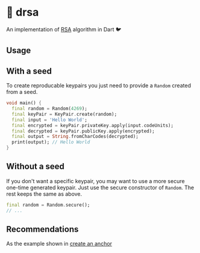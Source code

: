 # :closed_lock_with_key: drsa

An implementation of [RSA](https://en.wikipedia.org/wiki/RSA_(cryptosystem)) algorithm in Dart :bird:

## Usage

## With a seed

To create reproducable keypairs you just need to provide a `Random` created from a seed.

```dart
void main() {
  final random = Random(4269);
  final keyPair = KeyPair.create(random);
  final input = 'Hello World';
  final encrypted = keyPair.privateKey.apply(input.codeUnits);
  final decrypted = keyPair.publicKey.apply(encrypted);
  final output = String.fromCharCodes(decrypted);
  print(output); // Hello World
}
```

## Without a seed

If you don't want a specific keypair, you may want to use a more secure one-time generated keypair.
Just use the secure constructor of `Random`. The rest keeps the same as above.

```dart
final random = Random.secure();
// ...
```

## Recommendations

As the example shown in [create an anchor](#usage)
